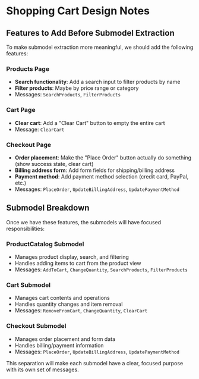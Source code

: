 # Shopping Cart Design Notes

## Features to Add Before Submodel Extraction

To make submodel extraction more meaningful, we should add the following features:

### Products Page

- **Search functionality**: Add a search input to filter products by name
- **Filter products**: Maybe by price range or category
- Messages: `SearchProducts`, `FilterProducts`

### Cart Page

- **Clear cart**: Add a "Clear Cart" button to empty the entire cart
- Message: `ClearCart`

### Checkout Page

- **Order placement**: Make the "Place Order" button actually do something (show success state, clear cart)
- **Billing address form**: Add form fields for shipping/billing address
- **Payment method**: Add payment method selection (credit card, PayPal, etc.)
- Messages: `PlaceOrder`, `UpdateBillingAddress`, `UpdatePaymentMethod`

## Submodel Breakdown

Once we have these features, the submodels will have focused responsibilities:

### ProductCatalog Submodel

- Manages product display, search, and filtering
- Handles adding items to cart from the product view
- Messages: `AddToCart`, `ChangeQuantity`, `SearchProducts`, `FilterProducts`

### Cart Submodel

- Manages cart contents and operations
- Handles quantity changes and item removal
- Messages: `RemoveFromCart`, `ChangeQuantity`, `ClearCart`

### Checkout Submodel

- Manages order placement and form data
- Handles billing/payment information
- Messages: `PlaceOrder`, `UpdateBillingAddress`, `UpdatePaymentMethod`

This separation will make each submodel have a clear, focused purpose with its own set of messages.

